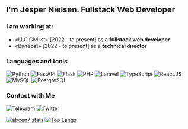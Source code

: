 ## I'm Jesper Nielsen. Fullstack Web Developer

### I am working at:
- «LLC Civilist» [2022 - to present] as a <b>fullstack web developer</b>
- «Bivreost» [2022 - to present] as a <b>technical director</b>

### Languages and tools

![Python](https://img.shields.io/badge/-Python-black?style=for-the-badge&logo=python)
![FastAPI](https://img.shields.io/badge/-FastAPI-black?style=for-the-badge&logo=fastapi)
![Flask](https://img.shields.io/badge/-Flask-black?style=for-the-badge&logo=Flask)
![PHP](https://img.shields.io/badge/-PHP-black?style=for-the-badge&logo=php)
![Laravel](https://img.shields.io/badge/-Laravel-black?style=for-the-badge&logo=laravel)
![TypeScript](https://img.shields.io/badge/-Typescript-black?style=for-the-badge&logo=typescript)
![React.JS](https://img.shields.io/badge/-React-black?style=for-the-badge&logo=react)
![MySQL](https://img.shields.io/badge/-MySQL-black?style=for-the-badge&logo=mysql)
![PostgreSQL](https://img.shields.io/badge/-PostgreSQL-black?style=for-the-badge&logo=PostgreSQL)

### Contact with Me
![Telegram](https://img.shields.io/badge/-telegram-black?style=for-the-badge&logo=telegram)
![Twitter](https://img.shields.io/badge/-Twitter-black?style=for-the-badge&logo=twitter)

[![abcen7 stats](https://github-readme-stats.vercel.app/api?username=abcen7&count_private=true&show_icons=true&theme=onedark)](https://github.com/anuraghazra/github-readme-stats)
[![Top Langs](https://github-readme-stats.vercel.app/api/top-langs/?username=abcen7&count_private=true&show_icons=true&theme=onedark)](https://github.com/anuraghazra/github-readme-stats)
